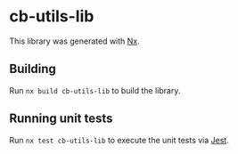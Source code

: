# cb-utils-lib

This library was generated with [Nx](https://nx.dev).

## Building

Run `nx build cb-utils-lib` to build the library.

## Running unit tests

Run `nx test cb-utils-lib` to execute the unit tests via [Jest](https://jestjs.io).
